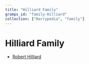 ```yaml
---
title: "Hilliard Family"
gramps_id: "family-Hilliard"
collection: ["Harrypedia", "family"]
---
```


# Hilliard Family

- [Robert Hilliard](/Harrypedia/people/Hilliard/Robert/)

